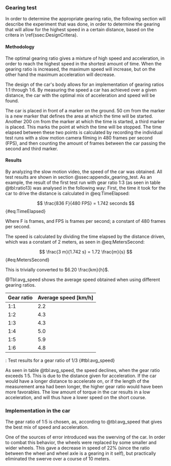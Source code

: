 ### Gearing test
In order to determine the appropriate gearing ratio, the following section will describe the experiment that was done, in order to determine the gearing that will allow for the highest speed in a certain distance, based on the critera in \ref{ssec:DesignCritera}.

#### Methodology
The optimal gearing ratio gives a mixture of high speed and acceleration, in order to reach the highest speed in the shortest amount of time.
When the gearing ratio is increased, the maximum speed will increase, but on the other hand the maximum acceleration will decrease.

The design of the car's body allows for an implementation of gearing ratios 1:1 through 1:6.
By measuring the speed a car has achieved over a given distance, the car with the optimal mix of acceleration and speed will be found.

The car is placed in front of a marker on the ground. 50 cm from the marker is a new marker that defines the area at which the time will be started.
Another 200 cm from the marker at which the time is started, a third marker is placed.
This marks the point at which the time will be stopped.
The time elapsed between these two points is calculated by recording the individual test runs with a slow motion camera filming in 480 frames per second (FPS), and then counting the amount of frames between the car passing the second and third marker.

#### Results
By analyzing the slow motion video, the speed of the car was obtained. All test results are shown in section @ssec:appendix_gearing_test.
As an example, the result of the first test run with gear ratio 1:3 (as seen in table @tbl:ratio13) was analysed in the following way:
First, the time it took for the car to drive the distance is calculated in @eq:TimeElapsed:

$$ \frac{836 F}{480 FPS} = 1.742 seconds $$ {#eq:TimeElapsed}

Where F is frames, and FPS is frames per second; a constant of 480 frames per second.

The speed is calculated by dividing the time elapsed by the distance driven, which was a constant of 2 meters, as seen in @eq:MetersSecond:

$$ \frac{3 m}{1.742 s} = 1.72 \frac{m}{s} $$ {#eq:MetersSecond}

This is trivially converted to $6.20 \frac{km}{h}$.

@Tbl:avg_speed shows the average speed obtained when using different gearing ratios.

| Gear ratio | Average speed [km/h] |
| ---------- | -------------------------------- |
| 1:1        | 2.2                              |
| 1:2        | 4.3                              |
| 1:3        | 4.3                              |
| 1:4        | 5.0                              |
| 1:5        | 5.9                              |
| 1:6        | 4.8                              |

: Test results for a gear ratio of 1/3 {#tbl:avg_speed}

As seen in table @tbl:avg_speed, the speed declines, when the gear ratio exceeds 1:5.
This is due to the distance given for acceleration.
If the car would have a longer distance to accelerate on, or if the length of the measurement area had been longer, the higher gear ratio would have been more favorables.
The low amount of torque in the car results in a low acceleration, and will thus have a lower speed on the short course.

### Implementation in the car
The gear ratio of 1:5 is chosen, as, according to @tbl:avg_speed that gives the best mix of speed and acceleration.

One of the sources of error introduced was the swerving of the car.
In order to combat this behavior, the wheels were replaced by some smaller and wider wheels.
This gave a decrease in speed of 22% (since the ratio between the wheel and wheel axle is a gearing in it self), but practically eliminated the swerve over a course of 10 meters.
